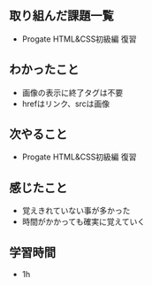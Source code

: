 ## 取り組んだ課題一覧
- Progate HTML&CSS初級編 復習

## わかったこと
- 画像の表示に終了タグは不要
- hrefはリンク、srcは画像

## 次やること
- Progate HTML&CSS初級編 復習

## 感じたこと
- 覚えきれていない事が多かった
- 時間がかかっても確実に覚えていく

## 学習時間
- 1h
